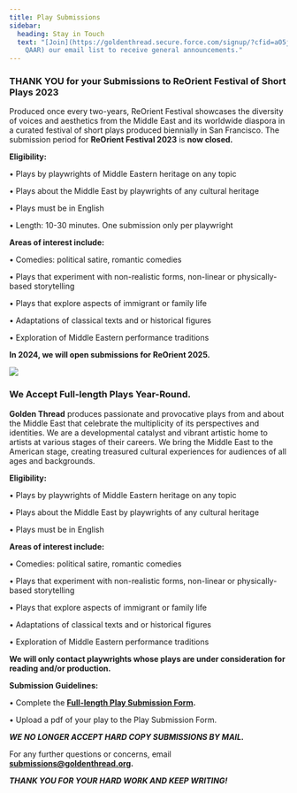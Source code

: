 ```yaml
---
title: Play Submissions
sidebar:
  heading: Stay in Touch
  text: "[Join](https://goldenthread.secure.force.com/signup/?cfid=a05j000000Lsdh\
    QAAR) our email list to receive general announcements."
---
```

### **THANK YOU for your Submissions to ReOrient Festival of Short Plays 2023**

Produced once every two-years, ReOrient Festival showcases the diversity of voices and aesthetics from the Middle East and its worldwide diaspora in a curated festival of short plays produced biennially in San Francisco. The submission period for **ReOrient Festival 2023** is **now closed.**

**Eligibility:**

• Plays by playwrights of Middle Eastern heritage on any topic

• Plays about the Middle East by playwrights of any cultural heritage

• Plays must be in English

• Length: 10-30 minutes. One submission only per playwright 

**Areas of interest include:**

• Comedies: political satire, romantic comedies

• Plays that experiment with non-realistic forms, non-linear or physically-based storytelling

• Plays that explore aspects of immigrant or family life

• Adaptations of classical texts and or historical figures

• Exploration of Middle Eastern performance traditions

**In 2024, we will open submissions for ReOrient 2025.**

![](https://ucarecdn.com/f5278e9a-140a-455a-914a-818fc36aff5b/)

### We Accept Full-length Plays Year-Round.

**Golden Thread** produces passionate and provocative plays from and about the Middle East that celebrate the multiplicity of its perspectives and identities. We are a developmental catalyst and vibrant artistic home to artists at various stages of their careers. We bring the Middle East to the American stage, creating treasured cultural experiences for audiences of all ages and backgrounds.

**Eligibility:**

• Plays by playwrights of Middle Eastern heritage on any topic

• Plays about the Middle East by playwrights of any cultural heritage

• Plays must be in English

**Areas of interest include:**

• Comedies: political satire, romantic comedies

• Plays that experiment with non-realistic forms, non-linear or physically-based storytelling

• Plays that explore aspects of immigrant or family life

• Adaptations of classical texts and or historical figures

• Exploration of Middle Eastern performance traditions

**We will only contact playwrights whose plays are under consideration for reading and/or production.**

**Submission Guidelines:**

• Complete the **[Full-length Play Submission Form](https://docs.google.com/forms/d/1Ua9S_ZfcK_dIM6Bh3rJ4tf7wWjEyMgTF9aCVbl5co_Q/edit).**

• Upload a pdf of your play to the Play Submission Form.

***WE NO LONGER ACCEPT HARD COPY SUBMISSIONS BY MAIL.***

For any further questions or concerns, email **submissions@goldenthread.org.**

***THANK YOU FOR YOUR HARD WORK AND KEEP WRITING!***